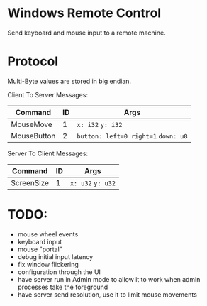 # Windows Remote Control

Send keyboard and mouse input to a remote machine.

# Protocol

Multi-Byte values are stored in big endian.

Client To Server Messages:

| Command     | ID | Args             |
|-------------|----|------------------|
| MouseMove   | 1  | `x: i32` `y: i32` |
| MouseButton | 2 | `button: left=0 right=1` `down: u8` |

Server To Client Messages:

| Command    | ID | Args             |
|------------|----|------------------|
| ScreenSize | 1  | `x: u32` `y: u32` |

# TODO:

* mouse wheel events
* keyboard input
* mouse "portal"
* debug initial input latency
* fix window flickering
* configuration through the UI
* have server run in Admin mode to allow it to work when admin processes take the foreground
* have server send resolution, use it to limit mouse movements
